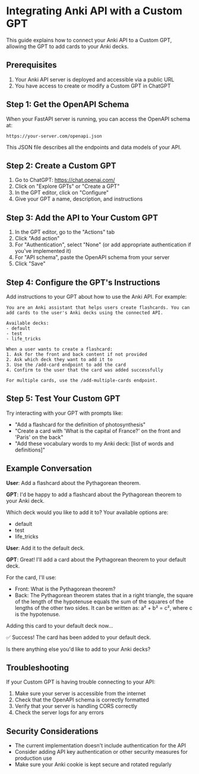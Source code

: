 # Integrating Anki API with a Custom GPT

This guide explains how to connect your Anki API to a Custom GPT, allowing the GPT to add cards to your Anki decks.

## Prerequisites

1. Your Anki API server is deployed and accessible via a public URL
2. You have access to create or modify a Custom GPT in ChatGPT

## Step 1: Get the OpenAPI Schema

When your FastAPI server is running, you can access the OpenAPI schema at:

```
https://your-server.com/openapi.json
```

This JSON file describes all the endpoints and data models of your API.

## Step 2: Create a Custom GPT

1. Go to ChatGPT: https://chat.openai.com/
2. Click on "Explore GPTs" or "Create a GPT"
3. In the GPT editor, click on "Configure"
4. Give your GPT a name, description, and instructions

## Step 3: Add the API to Your Custom GPT

1. In the GPT editor, go to the "Actions" tab
2. Click "Add action"
3. For "Authentication", select "None" (or add appropriate authentication if you've implemented it)
4. For "API schema", paste the OpenAPI schema from your server
5. Click "Save"

## Step 4: Configure the GPT's Instructions

Add instructions to your GPT about how to use the Anki API. For example:

```
You are an Anki assistant that helps users create flashcards. You can add cards to the user's Anki decks using the connected API.

Available decks:
- default
- test
- life_tricks

When a user wants to create a flashcard:
1. Ask for the front and back content if not provided
2. Ask which deck they want to add it to
3. Use the /add-card endpoint to add the card
4. Confirm to the user that the card was added successfully

For multiple cards, use the /add-multiple-cards endpoint.
```

## Step 5: Test Your Custom GPT

Try interacting with your GPT with prompts like:

- "Add a flashcard for the definition of photosynthesis"
- "Create a card with 'What is the capital of France?' on the front and 'Paris' on the back"
- "Add these vocabulary words to my Anki deck: [list of words and definitions]"

## Example Conversation

**User**: Add a flashcard about the Pythagorean theorem.

**GPT**: I'd be happy to add a flashcard about the Pythagorean theorem to your Anki deck. 

Which deck would you like to add it to? Your available options are:
- default
- test
- life_tricks

**User**: Add it to the default deck.

**GPT**: Great! I'll add a card about the Pythagorean theorem to your default deck.

For the card, I'll use:
- Front: What is the Pythagorean theorem?
- Back: The Pythagorean theorem states that in a right triangle, the square of the length of the hypotenuse equals the sum of the squares of the lengths of the other two sides. It can be written as: a² + b² = c², where c is the hypotenuse.

Adding this card to your default deck now...

✅ Success! The card has been added to your default deck.

Is there anything else you'd like to add to your Anki decks?

## Troubleshooting

If your Custom GPT is having trouble connecting to your API:

1. Make sure your server is accessible from the internet
2. Check that the OpenAPI schema is correctly formatted
3. Verify that your server is handling CORS correctly
4. Check the server logs for any errors

## Security Considerations

- The current implementation doesn't include authentication for the API
- Consider adding API key authentication or other security measures for production use
- Make sure your Anki cookie is kept secure and rotated regularly 